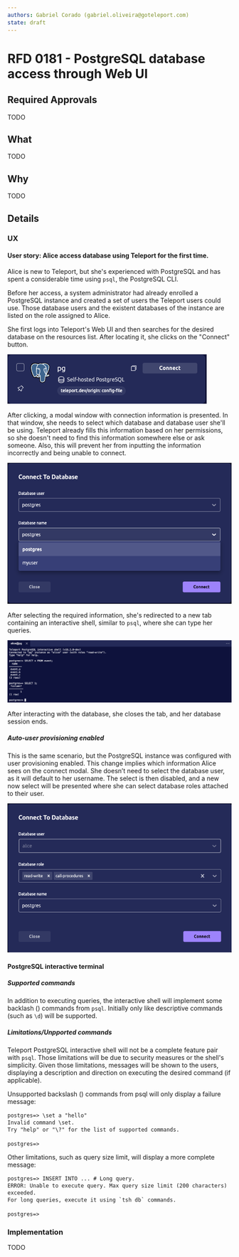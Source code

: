 ```yaml
---
authors: Gabriel Corado (gabriel.oliveira@goteleport.com)
state: draft
---
```


# RFD 0181 - PostgreSQL database access through Web UI

## Required Approvals

TODO

## What

TODO

## Why

TODO

## Details

### UX

#### User story: Alice access database using Teleport for the first time.

Alice is new to Teleport, but she's experienced with PostgreSQL and has spent
a considerable time using `psql`, the PostgreSQL CLI.

Before her access, a system administrator had already enrolled a PostgreSQL
instance and created a set of users the Teleport users could use. Those
database users and the existent databases of the instance are listed on the
role assigned to Alice.

She first logs into Teleport's Web UI and then searches for the desired database
on the resources list. After locating it, she clicks on the "Connect" button.

![PostgreSQL instance resource card with connect button](assets/0181-connect-pg.png)

After clicking, a modal window with connection information is presented. In that
window, she needs to select which database and database user she'll be using.
Teleport already fills this information based on her permissions, so she doesn't
need to find this information somewhere else or ask someone. Also, this will
prevent her from inputting the information incorrectly and being unable to
connect.

![PostgreSQL connect modal](assets/0181-connect-dialog.png)

After selecting the required information, she's redirected to a new tab
containing an interactive shell, similar to `psql`, where she can type
her queries.

![PostgreSQL interactive shell](assets/0181-pg-shell.png)

After interacting with the database, she closes the tab, and her database
session ends.

##### Auto-user provisioning enabled

This is the same scenario, but the PostgreSQL instance was configured with user
provisioning enabled. This change implies which information Alice sees on the
connect modal. She doesn’t need to select the database user, as it will default
to her username. The select is then disabled, and a new now select will be
presented where she can select database roles attached to their user.

![PostgreSQL connect modal with database roles](assets/0181-connect-dialog-roles.png)

#### PostgreSQL interactive terminal

##### Supported commands

In addition to executing queries, the interactive shell will implement some
backlash (\) commands from `psql`. Initially only like descriptive commands
(such as `\d`) will be supported.

##### Limitations/Unpported commands

Teleport PostgreSQL interactive shell will not be a complete feature pair with
`psql`. Those limitations will be due to security measures or the shell's
simplicity. Given those limitations, messages will be shown to the users,
displaying a description and direction on executing the desired command
(if applicable).

Unsupported backslash (\) commands from psql will only display a failure
message:

```shell
postgres=> \set a "hello"
Invalid command \set.
Try "help" or "\?" for the list of supported commands.

postgres=>
```

Other limitations, such as query size limit, will display a more complete message:

```shell
postgres=> INSERT INTO ... # Long query.
ERROR: Unable to execute query. Max query size limit (200 characters) exceeded.
For long queries, execute it using `tsh db` commands.

postgres=>
```

### Implementation

TODO


